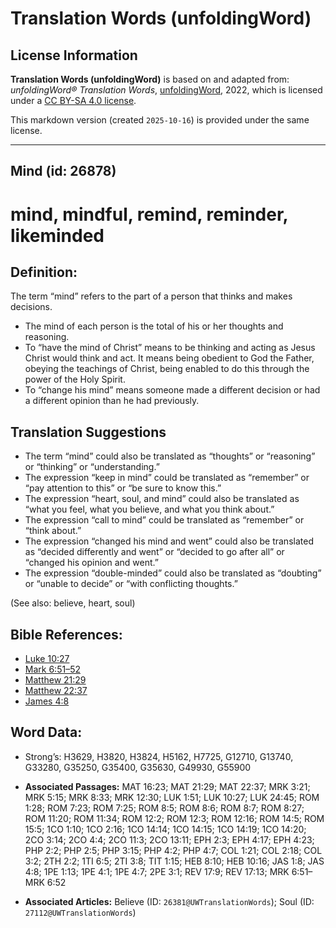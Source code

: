 # Translation Words (unfoldingWord)

## License Information

**Translation Words (unfoldingWord)** is based on and adapted from: _unfoldingWord® Translation Words_, [unfoldingWord](https://unfoldingword.org/utw), 2022, which is licensed under a [CC BY-SA 4.0 license](https://creativecommons.org/licenses/by-sa/4.0/legalcode.en).

This markdown version (created `2025-10-16`) is provided under the same license.



--------------------------------

## Mind (id: 26878)

mind, mindful, remind, reminder, likeminded
===========================================

Definition:
-----------

The term “mind” refers to the part of a person that thinks and makes decisions.

* The mind of each person is the total of his or her thoughts and reasoning.
* To “have the mind of Christ” means to be thinking and acting as Jesus Christ would think and act. It means being obedient to God the Father, obeying the teachings of Christ, being enabled to do this through the power of the Holy Spirit.
* To “change his mind” means someone made a different decision or had a different opinion than he had previously.

Translation Suggestions
-----------------------

* The term “mind” could also be translated as “thoughts” or “reasoning” or “thinking” or “understanding.”
* The expression “keep in mind” could be translated as “remember” or “pay attention to this” or “be sure to know this.”
* The expression “heart, soul, and mind” could also be translated as “what you feel, what you believe, and what you think about.”
* The expression “call to mind” could be translated as “remember” or “think about.”
* The expression “changed his mind and went” could also be translated as “decided differently and went” or “decided to go after all” or “changed his opinion and went.”
* The expression “double\-minded” could also be translated as “doubting” or “unable to decide” or “with conflicting thoughts.”

(See also: believe, heart, soul)

Bible References:
-----------------

* [Luke 10:27](https://ref.ly/Luke10:27)
* [Mark 6:51–52](https://ref.ly/Mark6:51-Mark6:52)
* [Matthew 21:29](https://ref.ly/Matt21:29)
* [Matthew 22:37](https://ref.ly/Matt22:37)
* [James 4:8](https://ref.ly/Jas4:8)

Word Data:
----------

* Strong’s: H3629, H3820, H3824, H5162, H7725, G12710, G13740, G33280, G35250, G35400, G35630, G49930, G55900

* **Associated Passages:** MAT 16:23; MAT 21:29; MAT 22:37; MRK 3:21; MRK 5:15; MRK 8:33; MRK 12:30; LUK 1:51; LUK 10:27; LUK 24:45; ROM 1:28; ROM 7:23; ROM 7:25; ROM 8:5; ROM 8:6; ROM 8:7; ROM 8:27; ROM 11:20; ROM 11:34; ROM 12:2; ROM 12:3; ROM 12:16; ROM 14:5; ROM 15:5; 1CO 1:10; 1CO 2:16; 1CO 14:14; 1CO 14:15; 1CO 14:19; 1CO 14:20; 2CO 3:14; 2CO 4:4; 2CO 11:3; 2CO 13:11; EPH 2:3; EPH 4:17; EPH 4:23; PHP 2:2; PHP 2:5; PHP 3:15; PHP 4:2; PHP 4:7; COL 1:21; COL 2:18; COL 3:2; 2TH 2:2; 1TI 6:5; 2TI 3:8; TIT 1:15; HEB 8:10; HEB 10:16; JAS 1:8; JAS 4:8; 1PE 1:13; 1PE 4:1; 1PE 4:7; 2PE 3:1; REV 17:9; REV 17:13; MRK 6:51–MRK 6:52
* **Associated Articles:** Believe (ID: `26381@UWTranslationWords`); Soul (ID: `27112@UWTranslationWords`)

